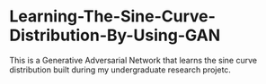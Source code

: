 # Learning-The-Sine-Curve-Distribution-By-Using-GAN
This is a Generative Adversarial Network that learns the sine curve distribution built during my undergraduate research projetc.
